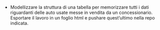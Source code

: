 - Modellizzare la struttura di una tabella per memorizzare tutti i dati riguardanti delle auto usate messe in vendita da un concessionario.
Esportare il lavoro in un foglio html e pushare quest’ultimo nella repo indicata.
